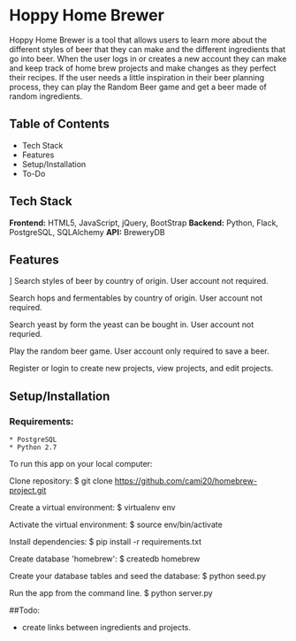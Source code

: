 # Hoppy Home Brewer

Hoppy Home Brewer is a tool that allows users to learn more about the different styles of beer that they can make and the different ingredients that go into beer. When the user logs in or creates a new account they can make and keep track of home brew projects and make changes as they perfect their recipes. If the user needs a little inspiration in their beer planning process, they can play the Random Beer game and get a beer made of random ingredients.

## Table of Contents

* Tech Stack
* Features
* Setup/Installation
* To-Do


## Tech Stack

**Frontend:** HTML5, JavaScript, jQuery, BootStrap
**Backend:** Python, Flack, PostgreSQL, SQLAlchemy
**API:** BreweryDB


## Features
]
Search styles of beer by country of origin. User account not required.

Search hops and fermentables by country of origin. User account not required.

Search yeast by form the yeast can be bought in. User account not requried.

Play the random beer game. User account only required to save a beer.

Register or login to create new projects, view projects, and edit projects.


## Setup/Installation

### Requirements:
	* PostgreSQL
	* Python 2.7


To run this app on your local computer:

Clone repository:
	$ git clone https://github.com/cami20/homebrew-project.git

Create a virtual environment:
	$ virtualenv env

Activate the virtual environment:
	$ source env/bin/activate

Install dependencies:
	$ pip install -r requirements.txt

Create database 'homebrew':
	$ createdb homebrew

Create your database tables and seed the database:
	$ python seed.py

Run the app from the command line.
	$ python server.py


##Todo:

* create links between ingredients and projects.

